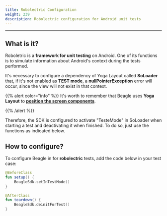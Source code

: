 ```yaml
---
title: Robolectric Configuration
weight: 239
description: Robolectric configuration for Android unit tests
---
```


---

## What is it?

Roboletric is a **framework for unit testing** on Android. One of its functions is to simulate information about Android's context during the tests performed.

It's necessary to configure a dependency of Yoga Layout called **SoLoader** that, if it's not enabled as **TEST mode**, a **nullPointerException** error will occur, since the view will not exist in that context.
 

{{% alert color="info" %}}
It's worth to remember that Beagle uses **Yoga Layout** to [**position the screen components**](/docs/resources/components-positioning/).

{{% /alert %}}

Therefore, the SDK is configured to activate "TesteMode" in SoLoader when starting a test and deactivating it when finished. To do so, just use the functions as indicated below.


## How to configure? 

To configure Beagle in for **robolectric** tests, add the code below in your test case:


```kotlin
@BeforeClass
fun setup() {
    BeagleSdk.setInTestMode()
}

@AfterClass 
fun teardown() {
    BeagleSdk.deinitForTest()
}
```
